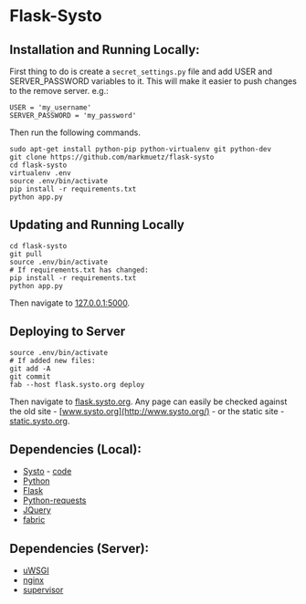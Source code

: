 # Flask-Systo

## Installation and Running Locally:

First thing to do is create a `secret_settings.py` file and add USER and SERVER\_PASSWORD variables
to it. This will make it easier to push changes to the remove server. e.g.:

    USER = 'my_username'
    SERVER_PASSWORD = 'my_password'

Then run the following commands.

    sudo apt-get install python-pip python-virtualenv git python-dev
    git clone https://github.com/markmuetz/flask-systo
    cd flask-systo
    virtualenv .env
    source .env/bin/activate
    pip install -r requirements.txt
    python app.py

## Updating and Running Locally

    cd flask-systo
    git pull
    source .env/bin/activate
    # If requirements.txt has changed:
    pip install -r requirements.txt
    python app.py

Then navigate to [127.0.0.1:5000](http://127.0.0.1:5000).

## Deploying to Server

    source .env/bin/activate
    # If added new files:
    git add -A
    git commit
    fab --host flask.systo.org deploy

Then navigate to [flask.systo.org](http://flask.systo.org/). Any page can easily be checked against the old site - [www.systo.org](http://www.systo.org/) - or the static site - [static.systo.org](http://static.systo.org/).

## Dependencies (Local):

- [Systo](http://www.systo.org/) - [code](https://github.com/markmuetz/flask-systo)
- [Python](https://www.python.org/)
- [Flask](http://flask.pocoo.org/)
- [Python-requests](http://docs.python-requests.org/en/latest/)
- [JQuery](https://jquery.com/)
- [fabric](http://www.fabfile.org/)

## Dependencies (Server):

- [uWSGI](https://uwsgi-docs.readthedocs.org/en/latest/)
- [nginx](http://wiki.nginx.org/Main)
- [supervisor](http://supervisord.org/)
